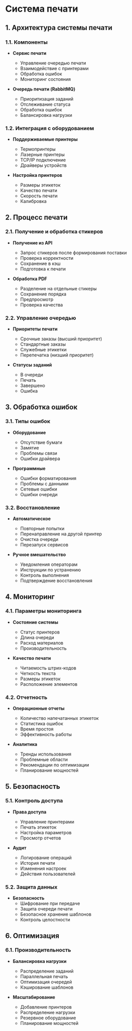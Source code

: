 # Система печати

## 1. Архитектура системы печати

### 1.1. Компоненты
- **Сервис печати**
  - Управление очередью печати
  - Взаимодействие с принтерами
  - Обработка ошибок
  - Мониторинг состояния

- **Очередь печати (RabbitMQ)**
  - Приоритизация заданий
  - Отслеживание статуса
  - Обработка ошибок
  - Балансировка нагрузки

### 1.2. Интеграция с оборудованием
- **Поддерживаемые принтеры**
  - Термопринтеры
  - Лазерные принтеры
  - TCP/IP подключение
  - Драйверы устройств

- **Настройка принтеров**
  - Размеры этикеток
  - Качество печати
  - Скорость печати
  - Калибровка

## 2. Процесс печати

### 2.1. Получение и обработка стикеров
- **Получение из API**
  - Запрос стикеров после формирования поставки
  - Проверка корректности
  - Сохранение в кэш
  - Подготовка к печати

- **Обработка PDF**
  - Разделение на отдельные стикеры
  - Сохранение порядка
  - Предпросмотр
  - Проверка качества

### 2.2. Управление очередью
- **Приоритеты печати**
  - Срочные заказы (высший приоритет)
  - Стандартные заказы
  - Служебные этикетки
  - Перепечатка (низший приоритет)

- **Статусы заданий**
  - В очереди
  - Печать
  - Завершено
  - Ошибка

## 3. Обработка ошибок

### 3.1. Типы ошибок
- **Оборудование**
  - Отсутствие бумаги
  - Замятие
  - Проблемы связи
  - Ошибки драйвера

- **Программные**
  - Ошибки форматирования
  - Проблемы с данными
  - Сетевые ошибки
  - Ошибки очереди

### 3.2. Восстановление
- **Автоматическое**
  - Повторные попытки
  - Перенаправление на другой принтер
  - Очистка очереди
  - Перезапуск сервисов

- **Ручное вмешательство**
  - Уведомления операторам
  - Инструкции по устранению
  - Контроль выполнения
  - Подтверждение восстановления

## 4. Мониторинг

### 4.1. Параметры мониторинга
- **Состояние системы**
  - Статус принтеров
  - Длина очереди
  - Расход материалов
  - Производительность

- **Качество печати**
  - Читаемость штрих-кодов
  - Четкость текста
  - Размеры этикеток
  - Расположение элементов

### 4.2. Отчетность
- **Операционные отчеты**
  - Количество напечатанных этикеток
  - Статистика ошибок
  - Время простоя
  - Эффективность работы

- **Аналитика**
  - Тренды использования
  - Проблемные области
  - Рекомендации по оптимизации
  - Планирование мощностей

## 5. Безопасность

### 5.1. Контроль доступа
- **Права доступа**
  - Управление принтерами
  - Печать этикеток
  - Настройка параметров
  - Просмотр отчетов

- **Аудит**
  - Логирование операций
  - История печати
  - Изменения настроек
  - Действия пользователей

### 5.2. Защита данных
- **Безопасность**
  - Шифрование при передаче
  - Защита очереди печати
  - Безопасное хранение шаблонов
  - Контроль целостности

## 6. Оптимизация

### 6.1. Производительность
- **Балансировка нагрузки**
  - Распределение заданий
  - Параллельная печать
  - Оптимизация очередей
  - Кэширование шаблонов

- **Масштабирование**
  - Добавление принтеров
  - Распределение нагрузки
  - Резервное оборудование
  - Планирование мощностей 